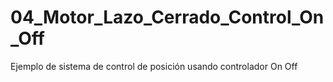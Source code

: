 # 04_Motor_Lazo_Cerrado_Control_On_Off
Ejemplo de sistema de control de posición usando controlador On Off
